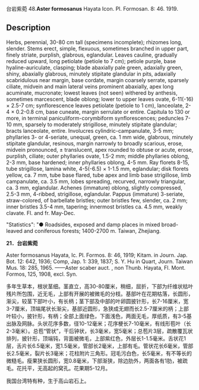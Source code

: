 台岩紫菀
48.**Aster formosanus** Hayata Icon. Pl. Formosan. 8: 46. 1919.

## Description
Herbs, perennial, 30-80 cm tall (specimens incomplete); rhizomes long, slender. Stems erect, simple, flexuous, sometimes branched in upper part, finely striate, purplish, glabrous, eglandular. Leaves cauline, gradually reduced upward, long petiolate (petiole to 7 cm); petiole purple, base hyaline-auriculate, clasping; blade abaxially pale green, adaxially green, shiny, abaxially glabrous, minutely stipitate glandular in pits, adaxially scabridulous near margin, base cordate, margin coarsely serrate, sparsely ciliate, midvein and main lateral veins prominent abaxially, apex long acuminate, mucronate; lowest leaves (not seen) withered by anthesis, sometimes marcescent, blade oblong; lower to upper leaves ovate, 6-11(-16) × 2.5-7 cm; synflorescence leaves petiolate (petiole to 1 cm), lanceolate, 2-4 × 0.2-0.8 cm, base cuneate, margin serrulate or entire. Capitula to 130 or more, in terminal paniculiform-corymbiform synflorescences; peduncles 7-10 mm, sparsely to moderately strigillose, minutely stipitate glandular; bracts lanceolate, entire. Involucres cylindric-campanulate, 3-5 mm; phyllaries 3- or 4-seriate, unequal, green, ca. 1 mm wide, glabrous, minutely stipitate glandular, resinous, margin narrowly to broadly scarious, erose, midvein pronounced, ± translucent, apex rounded to obtuse or acute, erose, purplish, ciliate; outer phyllaries ovate, 1.5-2 mm; middle phyllaries oblong, 2-3 mm, base hardened; inner phyllaries oblong, 4-5 mm. Ray florets 8-15, tube strigillose, lamina white, 4-5(-6.5) × 1-1.5 mm, eglandular; disk florets yellow, ca. 7 mm, tube base flared, tube apex and limb base strigillose, limb campanulate, ca. 3.5 mm, lobes spreading, recurved, narrowly triangular, ca. 3 mm, eglandular. Achenes (immature) oblong, slightly compressed, 2.5-3 mm, 4-ribbed, strigillose, eglandular. Pappus (immature) 3-seriate, straw-colored, of barbellate bristles; outer bristles few, slender, ca. 2 mm; inner bristles 3.5-4 mm, tapering; innermost bristles ca. 4.5 mm, weakly clavate. Fl. and fr. May-Dec.

  "Statistics": "● Roadsides, exposed and damp places in mixed broad-leaved and coniferous forests; 1400-2700 m. Taiwan, Zhejiang.

**21．台岩紫菀**

Aster formosanus Hayata, Ic. Pl. Formos. 8: 46, 1919; Kitam. in Journ. Jap. Bot. 12: 642, 1936; Comp, Jap. 1: 339, 1837; S. Y. Hu in Quart, Journ. Taiwan Mus. 18: 285, 1965. ——Aster scaber auct. , non Thunb. Hayata, Fl. Mont. Formos, 125, 1908, excl. Syn.

多年生草本，根状茎细。茎直立，高30-80厘米，稍细，屈折，下部为纤维状枯叶残片所包围，近无毛，上部有开展的被微毛的分枝。基部叶在花期枯落，长圆形，渐尖，较茎下部叶小，有长柄；茎下部及中部的叶卵圆披针形，长7-16厘米，宽3-7厘米，顶端尾状长渐尖，基部近圆形，急狭成无翅而长2.5-7厘米的柄；上部叶较小，披针形，有柄；全部上面绿色，下面浅色，两面无毛，厚纸质，有3-5基出脉及网脉。头状花序多数，径10-12毫米；花序梗长7-10毫米，有线形苞叶（长2-3毫米）。总苞“管状”，干后钟状，长3毫米，宽5毫米；总苞片3层，疏散覆瓦状排列，披针形，顶端钝，背面被微毛，上部紫红色，外层长1-1.5毫米。舌状花1层，舌片长6.5毫米，宽1.5毫米，管部长2毫米，上部有毛。管状花长6毫米，管部长2.5毫米，裂片长3毫米；花柱附片三角形。冠毛污白色，长5毫米，有不等长的微糙毛。瘦果狭长圆形，宽0.8毫米，下部渐狭，除边肋外，两面各有1肋，被疏毛。花托平，无高起的窝孔。花果期5-12月。

我国台湾特有种，生于高山岩石上。
